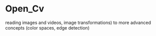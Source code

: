 # Open_Cv
reading images and videos, image transformations) to more advanced concepts (color spaces, edge detection)
